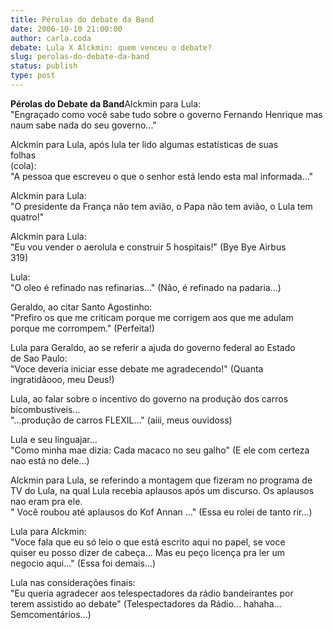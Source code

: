 ```yaml
---
title: Pérolas do debate da Band 
date: 2006-10-10 21:00:00
author: carla.coda
debate: Lula X Alckmin: quem venceu o debate?
slug: perolas-do-debate-da-band
status: publish 
type: post
---
```


**Pérolas do Debate da Band**Alckmin para Lula:  
"Engraçado como você sabe tudo sobre o governo Fernando Henrique mas  
naum sabe nada do seu governo..."   
  
Alckmin para Lula, após lula ter lido algumas estatísticas de suas  
folhas  
(cola):  
"A pessoa que escreveu o que o senhor está lendo esta mal informada..."  
  
Alckmin para Lula:   
"O presidente da França não tem avião, o Papa não tem avião, o Lula tem quatro!"  
  
Alckmin para Lula:  
"Eu vou vender o aerolula e construir 5 hospitais!" (Bye Bye Airbus  
319)  
  
Lula:  
"O oleo é refinado nas refinarias..." (Não, é refinado na padaria...)  
  
Geraldo, ao citar Santo Agostinho:  
"Prefiro os que me criticam porque me corrigem aos que me adulam porque me corrompem." (Perfeita!)  
  
Lula para Geraldo, ao se referir a ajuda do governo federal ao Estado  
de Sao Paulo:  
"Voce deveria iniciar esse debate me agradecendo!" (Quanta  
ingratidãooo, meu Deus!)   
  
Lula, ao falar sobre o incentivo do governo na produção dos carros  
bicombustiveis...  
"...produção de carros FLEXIL..." (aiii, meus ouvidoss)  
  
Lula e seu linguajar...  
"Como minha mae dizia: Cada macaco no seu galho" (E ele com certeza nao está no dele...)  
  
Alckmin para Lula, se referindo a montagem que fizeram no programa de  
TV do Lula, na qual Lula recebia aplausos após um discurso. Os aplausos  
nao eram pra ele.  
" Você roubou até aplausos do Kof Annan ..." (Essa eu rolei de tanto rir...)


  
Lula para Alckmin:  
"Voce fala que eu só leio o que está escrito aqui no papel, se voce  
quiser eu posso dizer de cabeça... Mas eu peço licença pra ler um  
negocio aqui..." (Essa foi demais...)   
  
  
Lula nas considerações finais:  
"Eu queria agradecer aos telespectadores da rádio bandeirantes por  
terem assistido ao debate" (Telespectadores da Rádio... hahaha... Semcomentários...)


